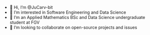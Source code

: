 - 👋 Hi, I’m @JuCarv-bit
- 👀 I’m interested in Software Engineering and Data Science
- 🌱 I’m an Applied Mathematics BSc and Data Science undergraduate student at FGV
- 💞️ I’m looking to collaborate on open-source projects and issues

<!---
JuCarv-bit/JuCarv-bit is a ✨ special ✨ repository because its `README.md` (this file) appears on your GitHub profile.
You can click the Preview link to take a look at your changes.
--->
